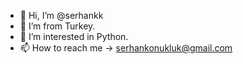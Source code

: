 - 👋 Hi, I’m @serhankk
- 🌱 I’m from Turkey.
- 👀 I’m interested in Python.
- 📫 How to reach me -> serhankonukluk@gmail.com
